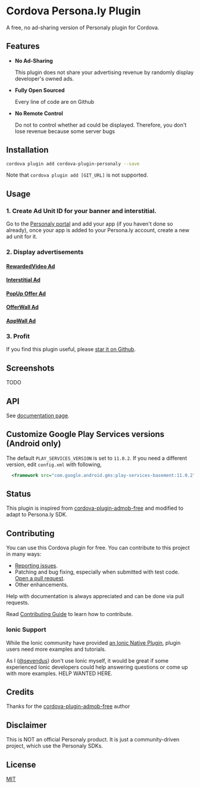 # Cordova Persona.ly Plugin

A free, no ad-sharing version of Personaly plugin for Cordova.

## Features

* **No Ad-Sharing**

  This plugin does not share your advertising revenue by randomly display developer's owned ads.

* **Fully Open Sourced**

  Every line of code are on Github

* **No Remote Control**

  Do not to control whether ad could be displayed. Therefore, you don't lose revenue because some server bugs

## Installation

```sh
cordova plugin add cordova-plugin-personaly --save
```

Note that `cordova plugin add [GIT_URL]` is not supported.

## Usage

### 1. Create Ad Unit ID for your banner and interstitial.

Go to the [Personaly portal](http://persona.ly/) and add your app (if you haven't done so already), once your app is added to your Persona.ly account, create a new ad unit for it.

### 2. Display advertisements

#### [RewardedVideo Ad](https://sevendus.github.io/cordova-plugin-personaly/variable/index.html#static-variable-banner)

#### [Interstitial Ad](https://sevendus.github.io/cordova-plugin-personaly/variable/index.html#static-variable-interstitial)

#### [PopUp Offer Ad](https://sevendus.github.io/cordova-plugin-personaly/variable/index.html#static-variable-rewardvideo)

#### [OfferWall Ad](https://sevendus.github.io/cordova-plugin-personaly/variable/index.html#static-variable-rewardvideo)

#### [AppWall Ad](https://sevendus.github.io/cordova-plugin-personaly/variable/index.html#static-variable-rewardvideo)

### 3. Profit

If you find this plugin useful, please [star it on Github](https://github.com/sevendus/cordova-plugin-personaly).

## Screenshots

TODO

## API

See [documentation page](https://sevendus.github.io/cordova-plugin-personaly/identifiers.html).

## Customize Google Play Services versions (Android only)

The default `PLAY_SERVICES_VERSION` is set to `11.0.2`.
If you need a different version, edit `config.xml` with following,

```xml
  <framework src="com.google.android.gms:play-services-basement:11.0.2" />
```

## Status

This plugin is inspired from [cordova-plugin-admob-free](https://github.com/ratson/cordova-plugin-admob-free) and modified to adapt to Persona.ly SDK.

## Contributing

You can use this Cordova plugin for free. You can contribute to this project in many ways:

* [Reporting issues](https://github.com/sevendus/cordova-plugin-personaly/issues).
* Patching and bug fixing, especially when submitted with test code. [Open a pull request](https://github.com/sevendus/cordova-plugin-personaly/pulls).
* Other enhancements.

Help with documentation is always appreciated and can be done via pull requests.

Read [Contributing Guide](https://sevendus.github.io/cordova-plugin-personaly/manual/tutorial.html#contributing-guide) to learn how to contribute.

### Ionic Support

While the Ionic community have provided [an Ionic Native Plugin](https://ionicframework.com/docs/native/personaly/), plugin users need more examples and tutorials.

As I ([@sevendus](https://github.com/sevendus)) don't use Ionic myself, it would be great if some experienced Ionic developers could help answering questions or come up with more examples. HELP WANTED HERE.

## Credits

Thanks for the [cordova-plugin-admob-free](https://github.com/ratson/cordova-plugin-admob-free) author

## Disclaimer

This is NOT an official Personaly product. It is just a community-driven project, which use the Personaly SDKs.

## License

[MIT](LICENSE)
